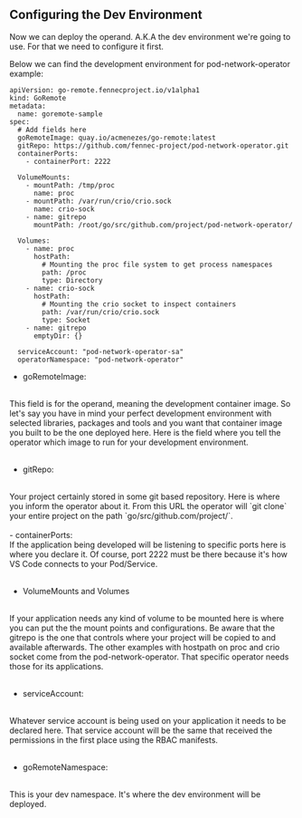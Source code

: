 ## Configuring the Dev Environment

Now we can deploy the operand. A.K.A the dev environment we're going to use. For that we need to configure it first.

Below we can find the development environment for pod-network-operator example:

```
apiVersion: go-remote.fennecproject.io/v1alpha1
kind: GoRemote
metadata:
  name: goremote-sample
spec:
  # Add fields here
  goRemoteImage: quay.io/acmenezes/go-remote:latest
  gitRepo: https://github.com/fennec-project/pod-network-operator.git
  containerPorts:
    - containerPort: 2222

  VolumeMounts:
    - mountPath: /tmp/proc
      name: proc
    - mountPath: /var/run/crio/crio.sock
      name: crio-sock
    - name: gitrepo
      mountPath: /root/go/src/github.com/project/pod-network-operator/

  Volumes:
    - name: proc
      hostPath:
        # Mounting the proc file system to get process namespaces
        path: /proc
        type: Directory
    - name: crio-sock
      hostPath:
        # Mounting the crio socket to inspect containers
        path: /var/run/crio/crio.sock
        type: Socket
    - name: gitrepo 
      emptyDir: {}
  
  serviceAccount: "pod-network-operator-sa"
  operatorNamespace: "pod-network-operator"
```

- goRemoteImage:
<br>
    This field is for the operand, meaning the development container image. So let's say you have in mind your perfect development environment with selected libraries, packages and tools and you want that container image you built to be the one deployed here. Here is the field where you tell the operator which image to run for your development environment.
<br><br>

- gitRepo:
<br>
    Your project certainly stored in some git based repository. Here is where you inform the operator about it. From this URL the operator will `git clone` your entire project on the path `go/src/github.com/project/`.
<br><br>
- containerPorts:
<br>
    If the application being developed will be listening to specific ports here is where you declare it. Of course, port 2222 must be there because it's how VS Code connects to your Pod/Service.
<br><br>

-   VolumeMounts and Volumes
<br>
    If your application needs any kind of volume to be mounted here is where you can put the the mount points and configurations. Be aware that the gitrepo is the one that controls where your project will be copied to and available afterwards. The other examples with hostpath on proc and crio socket come from the pod-network-operator. That specific operator needs those for its applications.
<br><br>

- serviceAccount:
<br>
    Whatever service account is being used on your application it needs to be declared here. That service account will be the same that received the permissions in the first place using the RBAC manifests.
<br><br>

- goRemoteNamespace:
<br>
    This is your dev namespace. It's where the dev environment will be deployed.